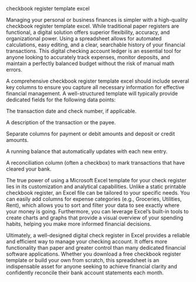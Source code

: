 checkbook register template excel


Managing your personal or business finances is simpler with a high-quality checkbook register template excel. While traditional paper registers are functional, a digital solution offers superior flexibility, accuracy, and organizational power. Using a spreadsheet allows for automated calculations, easy editing, and a clear, searchable history of your financial transactions. This digital checking account ledger is an essential tool for anyone looking to accurately track expenses, monitor deposits, and maintain a perfectly balanced budget without the risk of manual math errors.



A comprehensive checkbook register template excel should include several key columns to ensure you capture all necessary information for effective financial management. A well-structured template will typically provide dedicated fields for the following data points:




The transaction date and check number, if applicable.


A description of the transaction or the payee.


Separate columns for payment or debit amounts and deposit or credit amounts.


A running balance that automatically updates with each new entry.


A reconciliation column (often a checkbox) to mark transactions that have cleared your bank.





The true power of using a Microsoft Excel template for your check register lies in its customization and analytical capabilities. Unlike a static printable checkbook register, an Excel file can be tailored to your specific needs. You can easily add columns for expense categories (e.g., Groceries, Utilities, Rent), which allows you to sort and filter your data to see exactly where your money is going. Furthermore, you can leverage Excel’s built-in tools to create charts and graphs that provide a visual overview of your spending habits, helping you make more informed financial decisions.



Ultimately, a well-designed digital check register in Excel provides a reliable and efficient way to manage your checking account. It offers more functionality than paper and greater control than many dedicated financial software applications. Whether you download a free checkbook register template or build your own from scratch, this spreadsheet is an indispensable asset for anyone seeking to achieve financial clarity and confidently reconcile their bank account statements each month.
